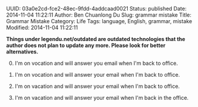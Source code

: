 UUID: 03a0e2cd-fce2-48ec-9fdd-4addcaad0021
Status: published
Date: 2014-11-04 11:22:11
Author: Ben Chuanlong Du
Slug: grammar mistake
Title: Grammar Mistake
Category: Life
Tags: language, English, grammar, mistake
Modified: 2014-11-04 11:22:11

**Things under legendu.net/outdated are outdated technologies that the author does not plan to update any more. Please look for better alternatives.**


0. I'm on vocation and will answer you email when I'm back to office.

1. I'm on vocation and will answer your email when I'm back to office.

2. I'm on vacation and will answer your email when I'm back to office.

3. I'm on vacation and will answer your email when I'm back in the office.
